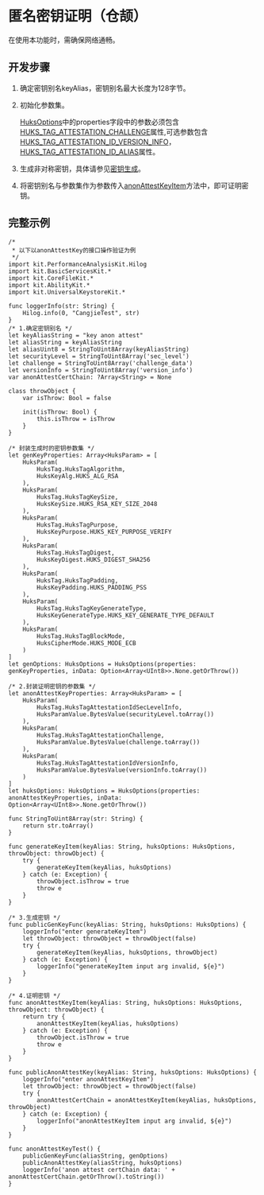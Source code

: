 # 匿名密钥证明（仓颉）

在使用本功能时，需确保网络通畅。

## 开发步骤

1. 确定密钥别名keyAlias，密钥别名最大长度为128字节。

2. 初始化参数集。

    [HuksOptions](../../../../API_Reference/source_zh_cn/apis/UniversalKeystoreKit/cj-apis-security_huks.md#class-huksoptions)中的properties字段中的参数必须包含[HUKS_TAG_ATTESTATION_CHALLENGE](../../../../API_Reference/source_zh_cn/apis/UniversalKeystoreKit/cj-apis-security_huks.md#enum-hukstag)属性,可选参数包含[HUKS_TAG_ATTESTATION_ID_VERSION_INFO](../../../../API_Reference/source_zh_cn/apis/UniversalKeystoreKit/cj-apis-security_huks.md#enum-hukstag)，[HUKS_TAG_ATTESTATION_ID_ALIAS](../../../../API_Reference/source_zh_cn/apis/UniversalKeystoreKit/cj-apis-security_huks.md#enum-hukstag)属性。

3. 生成非对称密钥，具体请参见[密钥生成](./cj-huks-key-generation-overview.md)。

4. 将密钥别名与参数集作为参数传入[anonAttestKeyItem](../../../../API_Reference/source_zh_cn/apis/UniversalKeystoreKit/cj-apis-security_huks.md#func-anonattestkeyitemstring-huksoptions)方法中，即可证明密钥。

## 完整示例

<!-- compile -->

```cangjie
/*
 * 以下以anonAttestKey的接口操作验证为例
 */
import kit.PerformanceAnalysisKit.Hilog
import kit.BasicServicesKit.*
import kit.CoreFileKit.*
import kit.AbilityKit.*
import kit.UniversalKeystoreKit.*

func loggerInfo(str: String) {
    Hilog.info(0, "CangjieTest", str)
}
/* 1.确定密钥别名 */
let keyAliasString = "key anon attest"
let aliasString = keyAliasString
let aliasUint8 = StringToUint8Array(keyAliasString)
let securityLevel = StringToUint8Array('sec_level')
let challenge = StringToUint8Array('challenge_data')
let versionInfo = StringToUint8Array('version_info')
var anonAttestCertChain: ?Array<String> = None

class throwObject {
    var isThrow: Bool = false

    init(isThrow: Bool) {
        this.isThrow = isThrow
    }
}

/* 封装生成时的密钥参数集 */
let genKeyProperties: Array<HuksParam> = [
    HuksParam(
        HuksTag.HuksTagAlgorithm,
        HuksKeyAlg.HUKS_ALG_RSA
    ),
    HuksParam(
        HuksTag.HuksTagKeySize,
        HuksKeySize.HUKS_RSA_KEY_SIZE_2048
    ),
    HuksParam(
        HuksTag.HuksTagPurpose,
        HuksKeyPurpose.HUKS_KEY_PURPOSE_VERIFY
    ),
    HuksParam(
        HuksTag.HuksTagDigest,
        HuksKeyDigest.HUKS_DIGEST_SHA256
    ),
    HuksParam(
        HuksTag.HuksTagPadding,
        HuksKeyPadding.HUKS_PADDING_PSS
    ),
    HuksParam(
        HuksTag.HuksTagKeyGenerateType,
        HuksKeyGenerateType.HUKS_KEY_GENERATE_TYPE_DEFAULT
    ),
    HuksParam(
        HuksTag.HuksTagBlockMode,
        HuksCipherMode.HUKS_MODE_ECB
    )
]
let genOptions: HuksOptions = HuksOptions(properties: genKeyProperties, inData: Option<Array<UInt8>>.None.getOrThrow())

/* 2.封装证明密钥的参数集 */
let anonAttestKeyProperties: Array<HuksParam> = [
    HuksParam(
        HuksTag.HuksTagAttestationIdSecLevelInfo,
        HuksParamValue.BytesValue(securityLevel.toArray())
    ),
    HuksParam(
        HuksTag.HuksTagAttestationChallenge,
        HuksParamValue.BytesValue(challenge.toArray())
    ),
    HuksParam(
        HuksTag.HuksTagAttestationIdVersionInfo,
        HuksParamValue.BytesValue(versionInfo.toArray())
    )
]
let huksOptions: HuksOptions = HuksOptions(properties: anonAttestKeyProperties, inData: Option<Array<UInt8>>.None.getOrThrow())

func StringToUint8Array(str: String) {
    return str.toArray()
}

func generateKeyItem(keyAlias: String, huksOptions: HuksOptions, throwObject: throwObject) {
    try {
        generateKeyItem(keyAlias, huksOptions)
    } catch (e: Exception) {
        throwObject.isThrow = true
        throw e
    }
}

/* 3.生成密钥 */
func publicGenKeyFunc(keyAlias: String, huksOptions: HuksOptions) {
    loggerInfo("enter generateKeyItem")
    let throwObject: throwObject = throwObject(false)
    try {
        generateKeyItem(keyAlias, huksOptions, throwObject)
    } catch (e: Exception) {
        loggerInfo("generateKeyItem input arg invalid, ${e}")
    }
}

/* 4.证明密钥 */
func anonAttestKeyItem(keyAlias: String, huksOptions: HuksOptions, throwObject: throwObject) {
    return try {
        anonAttestKeyItem(keyAlias, huksOptions)
    } catch (e: Exception) {
        throwObject.isThrow = true
        throw e
    }
}

func publicAnonAttestKey(keyAlias: String, huksOptions: HuksOptions) {
    loggerInfo("enter anonAttestKeyItem")
    let throwObject: throwObject = throwObject(false)
    try {
        anonAttestCertChain = anonAttestKeyItem(keyAlias, huksOptions, throwObject)
    } catch (e: Exception) {
        loggerInfo("anonAttestKeyItem input arg invalid, ${e}")
    }
}

func anonAttestKeyTest() {
    publicGenKeyFunc(aliasString, genOptions)
    publicAnonAttestKey(aliasString, huksOptions)
    loggerInfo('anon attest certChain data: ' + anonAttestCertChain.getOrThrow().toString())
}
```
